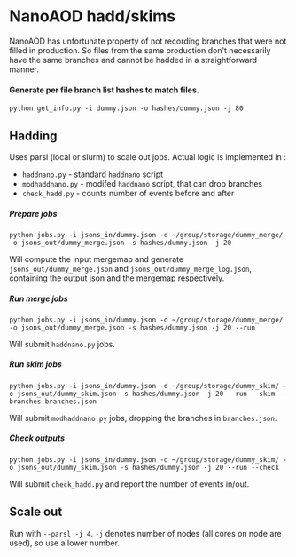 
# NanoAOD hadd/skims

NanoAOD has unfortunate property of not recording branches that were not filled in
production. So files from the same production don't necessarily have the same branches
and cannot be hadded in a straightforward manner.

#### Generate per file branch list hashes to match files.
```
python get_info.py -i dummy.json -o hashes/dummy.json -j 80
```

## Hadding
Uses parsl (local or slurm) to scale out jobs. Actual logic is implemented in : 
- `haddnano.py` - standard `haddnano` script
- `modhaddnano.py` - modifed `haddnano` script, that can drop branches
- `check_hadd.py` - counts number of events before and after


##### Prepare jobs
```
python jobs.py -i jsons_in/dummy.json -d ~/group/storage/dummy_merge/ -o jsons_out/dummy_merge.json -s hashes/dummy.json -j 20
```
Will compute the input mergemap and generate `jsons_out/dummy_merge.json` and
`jsons_out/dummy_merge_log.json`, containing the output json and the mergemap
respectively.

##### Run merge jobs
```
python jobs.py -i jsons_in/dummy.json -d ~/group/storage/dummy_merge/ -o jsons_out/dummy_merge.json -s hashes/dummy.json -j 20 --run
```
Will submit `haddnano.py` jobs. 

##### Run skim jobs
```
python jobs.py -i jsons_in/dummy.json -d ~/group/storage/dummy_skim/ -o jsons_out/dummy_skim.json -s hashes/dummy.json -j 20 --run --skim --branches branches.json
```
Will submit `modhaddnano.py` jobs, dropping the branches in `branches.json`.

##### Check outputs
```
python jobs.py -i jsons_in/dummy.json -d ~/group/storage/dummy_skim/ -o jsons_out/dummy_skim.json -s hashes/dummy.json -j 20 --run --check
```
Will submit `check_hadd.py` and report the number of events in/out.

## Scale out

Run with `--parsl -j 4`. `-j` denotes number of nodes (all cores on node are used), so
use a lower number.
